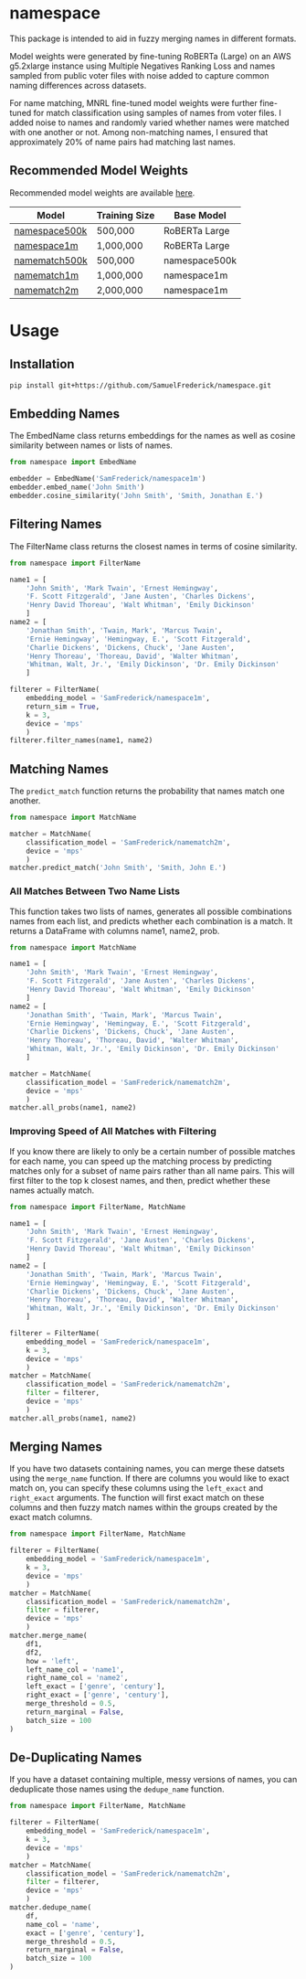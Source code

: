 # namespace

This package is intended to aid in fuzzy merging names in different formats.

Model weights were generated by fine-tuning RoBERTa (Large) on an AWS g5.2xlarge instance using Multiple Negatives Ranking Loss and names sampled from public voter files with noise added to capture common naming differences across datasets.

For name matching, MNRL fine-tuned model weights were further fine-tuned for match classification using samples of names from voter files. I added noise to names and randomly varied whether names were matched with one another or not. Among non-matching names, I ensured that approximately 20% of name pairs had matching last names.

## Recommended Model Weights

Recommended model weights are available [here](https://huggingface.co/SamFrederick). 

| Model                                                                 | Training Size | Base Model    |
| --------------------------------------------------------------------- | ------------- | ------------- |
| [namespace500k](https://huggingface.co/SamFrederick/namespace500k) | 500,000       | RoBERTa Large |
| [namespace1m](https://huggingface.co/SamFrederick/namespace1m)     | 1,000,000     | RoBERTa Large |
| [namematch500k](https://huggingface.co/SamFrederick/namematch500k) | 500,000       | namespace500k |
| [namematch1m](https://huggingface.co/SamFrederick/namematch1m)     | 1,000,000     | namespace1m   |
| [namematch2m](https://huggingface.co/SamFrederick/namematch2m)     | 2,000,000     | namespace1m   |


# Usage

## Installation

```bash         
pip install git+https://github.com/SamuelFrederick/namespace.git
```

## Embedding Names

The EmbedName class returns embeddings for the names as well as cosine similarity between names or lists of names. 

```python
from namespace import EmbedName

embedder = EmbedName('SamFrederick/namespace1m')
embedder.embed_name('John Smith')
embedder.cosine_similarity('John Smith', 'Smith, Jonathan E.')
```

## Filtering Names

The FilterName class returns the closest names in terms of cosine similarity. 

```python
from namespace import FilterName

name1 = [
    'John Smith', 'Mark Twain', 'Ernest Hemingway', 
    'F. Scott Fitzgerald', 'Jane Austen', 'Charles Dickens', 
    'Henry David Thoreau', 'Walt Whitman', 'Emily Dickinson'
    ]
name2 = [
    'Jonathan Smith', 'Twain, Mark', 'Marcus Twain', 
    'Ernie Hemingway', 'Hemingway, E.', 'Scott Fitzgerald', 
    'Charlie Dickens', 'Dickens, Chuck', 'Jane Austen', 
    'Henry Thoreau', 'Thoreau, David', 'Walter Whitman', 
    'Whitman, Walt, Jr.', 'Emily Dickinson', 'Dr. Emily Dickinson'
    ]

filterer = FilterName(
    embedding_model = 'SamFrederick/namespace1m', 
    return_sim = True, 
    k = 3, 
    device = 'mps'
    )
filterer.filter_names(name1, name2)
```

## Matching Names

The `predict_match` function returns the probability that names match one another. 

```python
from namespace import MatchName

matcher = MatchName(
    classification_model = 'SamFrederick/namematch2m', 
    device = 'mps'
    )
matcher.predict_match('John Smith', 'Smith, John E.')
```

### All Matches Between Two Name Lists

This function takes two lists of names, generates all possible combinations names from each list, and predicts whether each combination is a match. It returns a DataFrame with columns name1, name2, prob. 

```python
from namespace import MatchName

name1 = [
    'John Smith', 'Mark Twain', 'Ernest Hemingway', 
    'F. Scott Fitzgerald', 'Jane Austen', 'Charles Dickens', 
    'Henry David Thoreau', 'Walt Whitman', 'Emily Dickinson'
    ]
name2 = [
    'Jonathan Smith', 'Twain, Mark', 'Marcus Twain', 
    'Ernie Hemingway', 'Hemingway, E.', 'Scott Fitzgerald', 
    'Charlie Dickens', 'Dickens, Chuck', 'Jane Austen', 
    'Henry Thoreau', 'Thoreau, David', 'Walter Whitman', 
    'Whitman, Walt, Jr.', 'Emily Dickinson', 'Dr. Emily Dickinson'
    ]

matcher = MatchName(
    classification_model = 'SamFrederick/namematch2m', 
    device = 'mps'
    )
matcher.all_probs(name1, name2)
```

### Improving Speed of All Matches with Filtering

If you know there are likely to only be a certain number of possible matches for each name, you can speed up the matching process by predicting matches only for a subset of name pairs rather than all name pairs. This will first filter to the top k closest names, and then, predict whether these names actually match. 

```python
from namespace import FilterName, MatchName

name1 = [
    'John Smith', 'Mark Twain', 'Ernest Hemingway', 
    'F. Scott Fitzgerald', 'Jane Austen', 'Charles Dickens', 
    'Henry David Thoreau', 'Walt Whitman', 'Emily Dickinson'
    ]
name2 = [
    'Jonathan Smith', 'Twain, Mark', 'Marcus Twain', 
    'Ernie Hemingway', 'Hemingway, E.', 'Scott Fitzgerald', 
    'Charlie Dickens', 'Dickens, Chuck', 'Jane Austen', 
    'Henry Thoreau', 'Thoreau, David', 'Walter Whitman', 
    'Whitman, Walt, Jr.', 'Emily Dickinson', 'Dr. Emily Dickinson'
    ]

filterer = FilterName(
    embedding_model = 'SamFrederick/namespace1m', 
    k = 3, 
    device = 'mps'
    )
matcher = MatchName(
    classification_model = 'SamFrederick/namematch2m', 
    filter = filterer, 
    device = 'mps'
    )
matcher.all_probs(name1, name2)
```

## Merging Names

If you have two datasets containing names, you can merge these datsets using the `merge_name` function. If there are columns you would like to exact match on, you can specify these columns using the `left_exact` and `right_exact` arguments. The function will first exact match on these columns and then fuzzy match names within the groups created by the exact match columns. 


```python
from namespace import FilterName, MatchName

filterer = FilterName(
    embedding_model = 'SamFrederick/namespace1m', 
    k = 3, 
    device = 'mps'
    )
matcher = MatchName(
    classification_model = 'SamFrederick/namematch2m', 
    filter = filterer, 
    device = 'mps'
    )
matcher.merge_name(
    df1, 
    df2, 
    how = 'left', 
    left_name_col = 'name1', 
    right_name_col = 'name2', 
    left_exact = ['genre', 'century'], 
    right_exact = ['genre', 'century'], 
    merge_threshold = 0.5, 
    return_marginal = False, 
    batch_size = 100
)
```

## De-Duplicating Names

If you have a dataset containing multiple, messy versions of names, you can deduplicate those names using the `dedupe_name` function. 

```python
from namespace import FilterName, MatchName

filterer = FilterName(
    embedding_model = 'SamFrederick/namespace1m', 
    k = 3, 
    device = 'mps'
    )
matcher = MatchName(
    classification_model = 'SamFrederick/namematch2m', 
    filter = filterer, 
    device = 'mps'
    )
matcher.dedupe_name(
    df, 
    name_col = 'name', 
    exact = ['genre', 'century'], 
    merge_threshold = 0.5, 
    return_marginal = False, 
    batch_size = 100
)
```
